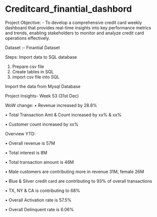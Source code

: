 # Creditcard_finantial_dashbord
Project Objective: - 
To develop a comprehensive credit card weekly dashboard that provides real-time insights into key performance metrics and trends, enabling stakeholders to monitor and analyze credit card operations effectively.

Dataset :- Finantial Dataset

Steps: 
Import data to SQL database

1. Prepare csv file
2. Create tables in SQL
3. import csv file into SQL

Import the data from Mysql Database

Project Insights- Week 53 (31st Dec)

WoW change:
• Revenue increased by 28.8%

• Total Transaction Amt & Count increased by xx% & xx%

• Customer count increased by xx%

Overview YTD:

• Overall revenue is 57M

• Total interest is 8M

• Total transaction amount is 46M

• Male customers are contributing more in revenue 31M, female 26M


• Blue & Silver credit card are contributing to 93% of overall transactions

• TX, NY & CA is contributing to 68%

• Overall Activation rate is 57.5%

• Overall Delinquent rate is 6.06%

